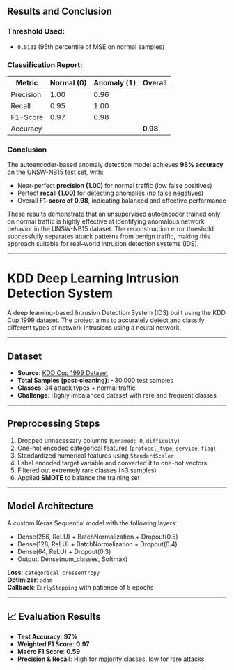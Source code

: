 ## Results and Conclusion 

### Threshold Used:
- `0.0131` (95th percentile of MSE on normal samples)

### Classification Report:

| Metric      | Normal (0) | Anomaly (1) | Overall |
|-------------|------------|-------------|---------|
| Precision   | 1.00       | 0.96        |         |
| Recall      | 0.95       | 1.00        |         |
| F1-Score    | 0.97       | 0.98        |         |
| Accuracy    |            |             | **0.98** |

### Conclusion

The autoencoder-based anomaly detection model achieves **98% accuracy** on the UNSW-NB15 test set, with:

- Near-perfect **precision (1.00)** for normal traffic (low false positives)
- Perfect **recall (1.00)** for detecting anomalies (no false negatives)
- Overall **F1-score of 0.98**, indicating balanced and effective performance

These results demonstrate that an unsupervised autoencoder trained only on normal traffic is highly effective at identifying anomalous network behavior in the UNSW-NB15 dataset. The reconstruction error threshold successfully separates attack patterns from benign traffic, making this approach suitable for real-world intrusion detection systems (IDS).

---

# KDD Deep Learning Intrusion Detection System

A deep learning-based Intrusion Detection System (IDS) built using the KDD Cup 1999 dataset. The project aims to accurately detect and classify different types of network intrusions using a neural network.

---

## Dataset

- **Source**: [KDD Cup 1999 Dataset](http://kdd.ics.uci.edu/databases/kddcup99/kddcup99.html)
- **Total Samples (post-cleaning)**: ~30,000 test samples
- **Classes**: 34 attack types + normal traffic
- **Challenge**: Highly imbalanced dataset with rare and frequent classes

---

## Preprocessing Steps

1. Dropped unnecessary columns (`Unnamed: 0`, `difficulty`)
2. One-hot encoded categorical features (`protocol_type`, `service`, `flag`)
3. Standardized numerical features using `StandardScaler`
4. Label encoded target variable and converted it to one-hot vectors
5. Filtered out extremely rare classes (≤3 samples)
6. Applied **SMOTE** to balance the training set

---

## Model Architecture

A custom Keras Sequential model with the following layers:

- Dense(256, ReLU) + BatchNormalization + Dropout(0.5)
- Dense(128, ReLU) + BatchNormalization + Dropout(0.4)
- Dense(64, ReLU) + Dropout(0.3)
- Output: Dense(num_classes, Softmax)

**Loss**: `categorical_crossentropy`  
**Optimizer**: `adam`  
**Callback**: `EarlyStopping` with patience of 5 epochs

---

## 📈 Evaluation Results

- **Test Accuracy**: **97%**
- **Weighted F1 Score**: **0.97**
- **Macro F1 Score**: **0.59**
- **Precision & Recall**: High for majority classes, low for rare attacks


